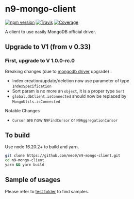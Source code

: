 # n9-mongo-client

[![npm version](https://img.shields.io/npm/v/@neo9/n9-mongo-client.svg)](https://www.npmjs.com/package/@neo9/n9-mongo-client)
[![Travis](https://app.travis-ci.com/neo9/n9-mongo-client.svg?branch=master)](https://app.travis-ci.com/github/neo9/n9-mongo-client)
[![Coverage](https://img.shields.io/codecov/c/github/neo9/n9-mongo-client/master.svg)](https://codecov.io/gh/neo9/n9-mongo-client)

A client to use easily MongoDB official driver.

## Upgrade to V1 (from v 0.33)

### First, upgrade to V 1.0.0-rc.0

Breaking changes (due to [mongodb driver](https://github.com/mongodb/node-mongodb-native) upgrade) :

- Index creation/update/deletion now use parameter of type `IndexSpecification`
- Sort param is no more an `object`, it is a proper type `Sort`
- `global.dbClient.isConnected` should now be replaced by `MongoUtils.isConnected`

Notable Changes

- `Cursor` are now `N9FindCursor` or `N9AggregationCursor`

## To build

Use node 16.20.2+ to build and yarn.

```bash
git clone https://github.com/neo9/n9-mongo-client.git
cd n9-mongo-client
yarn && yarn build
```

## Sample of usages

Please refer to [test folder](./test) to find samples.
